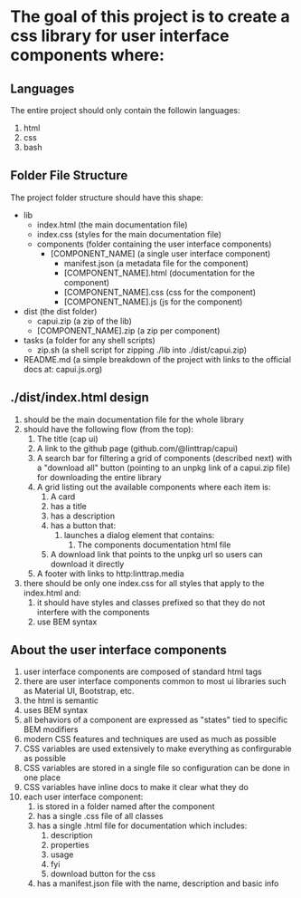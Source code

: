
# The goal of this project is to create a css library for user interface components where:

## Languages
The entire project should only contain the followin languages:

1. html
1. css
1. bash

## Folder File Structure
The project folder structure should have this shape:

- lib
    - index.html (the main documentation file)
    - index.css (styles for the main documentation file)
    - components (folder containing the user interface components)
        - [COMPONENT_NAME] (a single user interface component)
            - manifest.json (a metadata file for the component)
            - [COMPONENT_NAME].html (documentation for the component)
            - [COMPONENT_NAME].css (css for the component)
            - [COMPONENT_NAME].js (js for the component)
- dist (the dist folder)
    - capui.zip (a zip of the lib)
    - [COMPONENT_NAME].zip (a zip per component)
- tasks (a folder for any shell scripts)
    - zip.sh (a shell script for zipping ./lib into ./dist/capui.zip)
- README.md (a simple breakdown of the project with links to the official docs at: capui.js.org)


## ./dist/index.html design

1. should be the main documentation file for the whole library
1. should have the following flow (from the top):
    1. The title (cap ui)
    1. A link to the github page (github.com/@linttrap/capui)
    1. A search bar for filtering a grid of components (described next) with a "download all" button (pointing to an unpkg link of a capui.zip file) for downloading the entire library
    1. A grid listing out the available components where each item is:
        1. A card
        1. has a title
        1. has a description
        1. has a button that:
            1. launches a dialog element that contains:
                1. The components documentation html file
        1. A download link that points to the unpkg url so users can download it directly
    1. A footer with links to http:linttrap.media
1. there should be only one index.css for all styles that apply to the index.html and:
    1. it should have styles and classes prefixed so that they do not interfere with the components
    1. use BEM syntax


## About the user interface components

1. user interface components are composed of standard html tags
1. there are user interface components common to most ui libraries such as Material UI, Bootstrap, etc.
1. the html is semantic
1. uses BEM syntax
1. all behaviors of a component are expressed as "states" tied to specific BEM modifiers
1. modern CSS features and techniques are used as much as possible
1. CSS variables are used extensively to make everything as confirgurable as possible
1. CSS variables are stored in a single file so configuration can be done in one place
1. CSS variables have inline docs to make it clear what they do
1. each user interface component: 
    1. is stored in a folder named after the component
    1. has a single .css file of all classes
    1. has a single .html file for documentation which includes:
        1. description
        1. properties
        1. usage
        1. fyi
        1. download button for the css
    1. has a manifest.json file with the name, description and basic info

